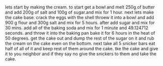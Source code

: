 lets start by making the cream. to start get a bowl and melt 250g of butter and add 200g of salt and 100g of sugar.and mix for 1 hour. 
next lets make the cake base. crack the eggs with the shell throew it into a bowl and add 900 g flour and 300g salt and mix for 5 hours. after add sugar and mix for 30 mins. add all of the baking soda and mix for 1 minute and 49.124712 seconds. and throw it into the baking pan bake it for 6 hours in the heat of 50 degrees. 
get the cake out and dump the rest of the sugar on it and rub the cream on the cake even on the bottom. next take all 5 snicker bars eat half of all of it and keep rest of them around the cake. tke the cake and give it to you neighbor and if they say no give the snickers to them and take the cake.